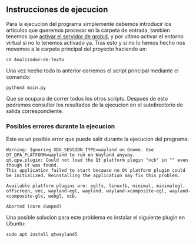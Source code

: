 ## Instrucciones de ejecucion
Para la ejecucion del programa simplemente debemos introducir los articulos que queremos procesar en la carpeta de entrada, tambien tenemos que [activar el servidor de grobid](https://grobid.readthedocs.io/en/latest/Grobid-service/), y por ultimo activar el entorno virtual si no lo tenemos activado ya. 
Tras esto y si no lo hemos hecho nos movemos a la carpeta principal del proyecto haciendo un:
```
cd Analizador-de-Texto
````
Una vez hecho todo lo anterior corremos el script principal mediante el comando:
````
python3 main.py
````
Que se ocupara de correr todos los otros scripts. Despues de esto podremos consultar los resultados de la ejecucion en el subdirectorio de salida correspondiente.
### Posibles errores durante la ejecucion
Este es un posible error que puede salir durante la ejecucion del programa:
````
Warning: Ignoring XDG_SESSION_TYPE=wayland on Gnome. Use QT_QPA_PLATFORM=wayland to run on Wayland anyway.
qt.qpa.plugin: Could not load the Qt platform plugin "xcb" in "" even though it was found.
This application failed to start because no Qt platform plugin could be initialized. Reinstalling the application may fix this problem.

Available platform plugins are: eglfs, linuxfb, minimal, minimalegl, offscreen, vnc, wayland-egl, wayland, wayland-xcomposite-egl, wayland-xcomposite-glx, webgl, xcb.

Aborted (core dumped)
````
Una posible solucion para este problema es instalar el siguiente plugin en Ubuntu:
````
sudo apt install qtwayland5
````
